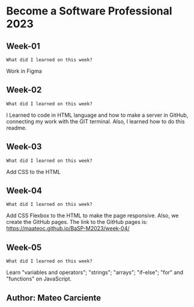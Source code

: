# Become a Software Professional 2023
## Week-01
```
What did I learned on this week?
```
Work in Figma
## Week-02
```
What did I learned on this week?
```
I Learned to code in HTML language and how to make a server in GitHub, connecting my work with the GIT terminal. Also, I learned how to do this readme.
## Week-03
```
What did I learned on this week?
```
Add CSS to the HTML

## Week-04
```
What did I learned on this week?
```

Add CSS Flexbox to the HTML to make the page responsive. Also, we create the GitHub pages.
The link to the GitHub pages is: https://maateoc.github.io/BaSP-M2023/week-04/

## Week-05
```
What did I learned on this week?
```

Learn "variables and operators"; "strings"; "arrays"; "if-else"; "for" and "functions" on JavaScript. 
## Author: Mateo Carciente